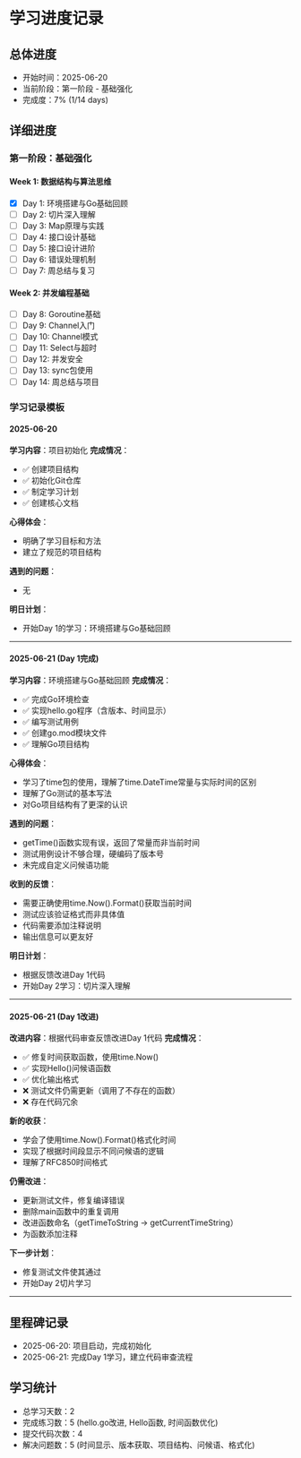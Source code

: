 # 学习进度记录

## 总体进度
- 开始时间：2025-06-20
- 当前阶段：第一阶段 - 基础强化
- 完成度：7% (1/14 days)

## 详细进度

### 第一阶段：基础强化

#### Week 1: 数据结构与算法思维
- [x] Day 1: 环境搭建与Go基础回顾
- [ ] Day 2: 切片深入理解
- [ ] Day 3: Map原理与实践
- [ ] Day 4: 接口设计基础
- [ ] Day 5: 接口设计进阶
- [ ] Day 6: 错误处理机制
- [ ] Day 7: 周总结与复习

#### Week 2: 并发编程基础
- [ ] Day 8: Goroutine基础
- [ ] Day 9: Channel入门
- [ ] Day 10: Channel模式
- [ ] Day 11: Select与超时
- [ ] Day 12: 并发安全
- [ ] Day 13: sync包使用
- [ ] Day 14: 周总结与项目

### 学习记录模板

#### 2025-06-20
**学习内容**：项目初始化
**完成情况**：
- ✅ 创建项目结构
- ✅ 初始化Git仓库
- ✅ 制定学习计划
- ✅ 创建核心文档

**心得体会**：
- 明确了学习目标和方法
- 建立了规范的项目结构

**遇到的问题**：
- 无

**明日计划**：
- 开始Day 1的学习：环境搭建与Go基础回顾

---

#### 2025-06-21 (Day 1完成)
**学习内容**：环境搭建与Go基础回顾
**完成情况**：
- ✅ 完成Go环境检查
- ✅ 实现hello.go程序（含版本、时间显示）
- ✅ 编写测试用例
- ✅ 创建go.mod模块文件
- ✅ 理解Go项目结构

**心得体会**：
- 学习了time包的使用，理解了time.DateTime常量与实际时间的区别
- 理解了Go测试的基本写法
- 对Go项目结构有了更深的认识

**遇到的问题**：
- getTime()函数实现有误，返回了常量而非当前时间
- 测试用例设计不够合理，硬编码了版本号
- 未完成自定义问候语功能

**收到的反馈**：
- 需要正确使用time.Now().Format()获取当前时间
- 测试应该验证格式而非具体值
- 代码需要添加注释说明
- 输出信息可以更友好

**明日计划**：
- 根据反馈改进Day 1代码
- 开始Day 2学习：切片深入理解

---

#### 2025-06-21 (Day 1改进)
**改进内容**：根据代码审查反馈改进Day 1代码
**完成情况**：
- ✅ 修复时间获取函数，使用time.Now()
- ✅ 实现Hello()问候语函数
- ✅ 优化输出格式
- ❌ 测试文件仍需更新（调用了不存在的函数）
- ❌ 存在代码冗余

**新的收获**：
- 学会了使用time.Now().Format()格式化时间
- 实现了根据时间段显示不同问候语的逻辑
- 理解了RFC850时间格式

**仍需改进**：
- 更新测试文件，修复编译错误
- 删除main函数中的重复调用
- 改进函数命名（getTimeToString → getCurrentTimeString）
- 为函数添加注释

**下一步计划**：
- 修复测试文件使其通过
- 开始Day 2切片学习

---

## 里程碑记录
- 2025-06-20: 项目启动，完成初始化
- 2025-06-21: 完成Day 1学习，建立代码审查流程

## 学习统计
- 总学习天数：2
- 完成练习数：5 (hello.go改进, Hello函数, 时间函数优化)
- 提交代码次数：4
- 解决问题数：5 (时间显示、版本获取、项目结构、问候语、格式化)